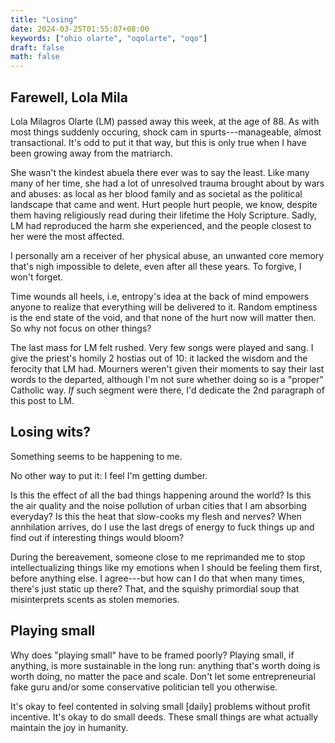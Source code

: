 ```yaml
---
title: "Losing"
date: 2024-03-25T01:55:07+08:00
keywords: ["ohio olarte", "oqolarte", "oqo"]
draft: false
math: false
---
```


## Farewell, Lola Mila

Lola Milagros Olarte (LM) passed away this week, at the age of 88.
As with most things suddenly occuring, shock cam in spurts---manageable,
almost transactional. It's odd to put it that way, but this is only true
when I have been growing away from the matriarch.

She wasn't the kindest abuela there ever was to say the least. Like many
many of her time, she had a lot of unresolved trauma brought about by
wars and abuses: as local as her blood family and as societal as the
political landscape that came and went. Hurt people hurt people, we
know, despite them having religiously read during their lifetime the
Holy Scripture. Sadly, LM had reproduced the harm she experienced, and
the people closest to her were the most affected.

I personally am a receiver of her physical abuse, an unwanted core
memory that's nigh impossible to delete, even after all these years.
To forgive, I won't forget.

Time wounds all heels, i.e, entropy's idea at the back of mind empowers
anyone to realize that everything will be delivered to it. Random
emptiness is the end state of the void, and that none of the hurt now
will matter then. So why not focus on other things?

The last mass for LM felt rushed. Very few songs were played and sang. I
give the priest's homily 2 hostias out of 10: it lacked the wisdom and
the ferocity that LM had. Mourners weren't given their moments to say
their last words to the departed, although I'm not sure whether doing so
is a "proper" Catholic way. *If* such segment were there, I'd dedicate
the 2nd paragraph of this post to LM.

## Losing wits?

Something seems to be happening to me.

No other way to put it: I feel I'm getting dumber.

Is this the effect of all the bad things happening around the world? Is
this the air quality and the noise pollution of urban cities that I am
absorbing everyday? Is this the heat that slow-cooks my flesh and
nerves? When annhilation arrives, do I use the last dregs of energy to fuck
things up and find out if interesting things would bloom?

During the bereavement, someone close to me reprimanded me to stop
intellectualizing things like my emotions when I should be feeling them
first, before anything else. I agree---but how can I do that when many
times, there's just static up there? That, and the squishy primordial soup
that misinterprets scents as stolen memories.

## Playing small

Why does "playing small" have to be framed poorly?
Playing small, if anything, is more sustainable in the long run:
anything that's worth doing is worth doing, no matter the pace and scale.
Don't let some entrepreneurial fake guru and/or some conservative
politician tell you otherwise.

It's okay to feel contented in solving small [daily] problems without
profit incentive. It's okay to do small deeds. These small things are
what actually maintain the joy in humanity.
